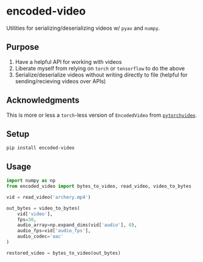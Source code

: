 # encoded-video

Utilities for serializing/deserializing videos w/ `pyav` and `numpy`. 

## Purpose

1. Have a helpful API for working with videos
2. Liberate myself from relying on `torch` or `tensorflow` to do the above
3. Serialize/deserialize videos without writing directly to file (helpful for sending/recieving videos over APIs)

## Acknowledgments

This is more or less a `torch`-less version of `EncodedVideo` from [`pytorchvideo`](https://github.com/facebookresearch/pytorchvideo).

## Setup

```
pip install encoded-video
```

## Usage

```python
import numpy as np
from encoded_video import bytes_to_video, read_video, video_to_bytes

vid = read_video('archery.mp4')

out_bytes = video_to_bytes(
    vid['video'],
    fps=30,
    audio_array=np.expand_dims(vid['audio'], 0),
    audio_fps=vid['audio_fps'],
    audio_codec='aac'
)

restored_video = bytes_to_video(out_bytes)
```
